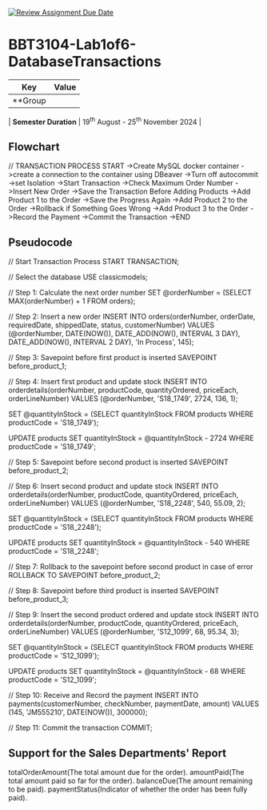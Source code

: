 [![Review Assignment Due Date](https://classroom.github.com/assets/deadline-readme-button-22041afd0340ce965d47ae6ef1cefeee28c7c493a6346c4f15d667ab976d596c.svg)](https://classroom.github.com/a/r-tQZu0l)
# BBT3104-Lab1of6-DatabaseTransactions


| **Key**                                                               | Value                                                                                                                                                                              |
|---------------|---------------------------------------------------------|
| **Group 
<!-- A8
Name**                                                               | 
Branice Nanzala
Bridgette Juma
Gerald Raila
Tedd Muunda
Veronicah mbuvi | -->
| **Semester Duration**                                                 | 19<sup>th</sup> August - 25<sup>th</sup> November 2024                                                                                                                       |

## Flowchart
// TRANSACTION PROCESS
START
->Create MySQL docker container
->create a connection to the container using DBeaver
->Turn off autocommit
->set Isolation
->Start Transaction
->Check Maximum Order Number
->Insert New Order
->Save the Transaction Before Adding Products
->Add Product 1 to the Order
->Save the Progress Again
->Add Product 2 to the Order
->Rollback if Something Goes Wrong
->Add Product 3 to the Order
->Record the Payment
->Commit the Transaction
->END
## Pseudocode
// Start Transaction Process
START TRANSACTION;

// Select the database
USE classicmodels; 

// Step 1: Calculate the next order number
SET @orderNumber = (SELECT MAX(orderNumber) + 1 FROM orders);

// Step 2: Insert a new order
INSERT INTO orders(orderNumber, orderDate, requiredDate, shippedDate, status, customerNumber)
VALUES (@orderNumber, DATE(NOW()), DATE_ADD(NOW(), INTERVAL 3 DAY), DATE_ADD(NOW(), INTERVAL 2 DAY), 'In Process', 145);

// Step 3: Savepoint before first product is inserted
SAVEPOINT before_product_1;

// Step 4: Insert first product and update stock
INSERT INTO orderdetails(orderNumber, productCode, quantityOrdered, priceEach, orderLineNumber)
VALUES (@orderNumber, 'S18_1749', 2724, 136, 1);

SET @quantityInStock = (SELECT quantityInStock FROM products WHERE productCode = 'S18_1749');

UPDATE products SET quantityInStock = @quantityInStock - 2724 WHERE productCode = 'S18_1749';

// Step 5: Savepoint before second product is inserted
SAVEPOINT before_product_2;

// Step 6: Insert second product and update stock
INSERT INTO orderdetails(orderNumber, productCode, quantityOrdered, priceEach, orderLineNumber)
VALUES (@orderNumber, 'S18_2248', 540, 55.09, 2);

SET @quantityInStock = (SELECT quantityInStock FROM products WHERE productCode = 'S18_2248');

UPDATE products SET quantityInStock = @quantityInStock - 540 WHERE productCode = 'S18_2248';

// Step 7: Rollback to the savepoint before second product in case of error
ROLLBACK TO SAVEPOINT before_product_2;

// Step 8: Savepoint before third product is inserted
SAVEPOINT before_product_3;

// Step 9: Insert the second product ordered and update  stock
INSERT INTO orderdetails(orderNumber, productCode, quantityOrdered, priceEach, orderLineNumber)
VALUES (@orderNumber, 'S12_1099', 68, 95.34, 3);

SET @quantityInStock = (SELECT quantityInStock FROM products WHERE productCode = 'S12_1099');

UPDATE products SET quantityInStock = @quantityInStock - 68 WHERE productCode = 'S12_1099';

// Step 10: Receive and Record the payment
INSERT INTO payments(customerNumber, checkNumber, paymentDate, amount)
VALUES (145, 'JM555210', DATE(NOW()), 300000);

// Step 11: Commit the transaction
COMMIT;

## Support for the Sales Departments' Report

totalOrderAmount(The total amount due for the order).
amountPaid(The total amount paid so far for the order).
balanceDue(The amount remaining to be paid).
paymentStatus(Indicator of whether the order has been fully paid).